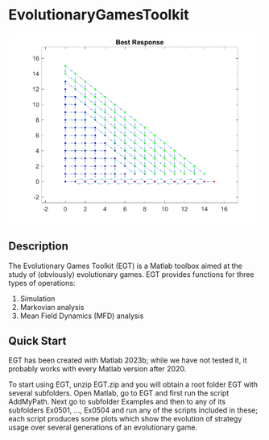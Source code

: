 # EvolutionaryGamesToolkit

![STG](https://github.com/thanasiskehagias/EvolutionaryGamesToolkit/blob/main/x0501AMrkBRSTG.png?raw=true)  

## Description
The Evolutionary Games Toolkit (EGT) is a Matlab toolbox aimed at the study of (obviously) evolutionary
games. EGT provides functions for three types of operations:

1. Simulation
2. Markovian analysis
3. Mean Field Dynamics (MFD) analysis

## Quick Start
EGT has been created with Matlab 2023b; while we have not tested it, it probably works with every Matlab version
after 2020. 

To start using EGT, unzip EGT.zip and you will obtain a root folder EGT with several subfolders. Open
Matlab, go to EGT and first run the script AddMyPath. Next go to subfolder Examples and then to any of its
subfolders Ex0501, ..., Ex0504 and run any of the scripts included in these; each script produces some plots which
show the evolution of strategy usage over several generations of an evolutionary game.




